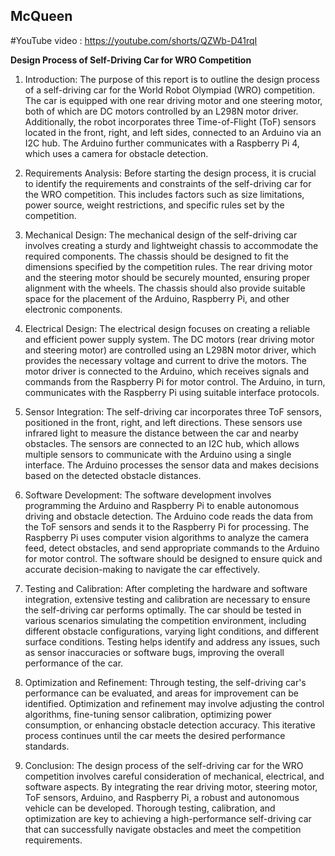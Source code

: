 ## McQueen




#YouTube video : https://youtube.com/shorts/QZWb-D41rqI

**Design Process of Self-Driving Car for WRO Competition**

1. Introduction:
   The purpose of this report is to outline the design process of a self-driving car for the World Robot Olympiad (WRO) competition. The car is equipped with one rear driving motor and one steering motor, both of which are DC motors controlled by an L298N motor driver. Additionally, the robot incorporates three Time-of-Flight (ToF) sensors located in the front, right, and left sides, connected to an Arduino via an I2C hub. The Arduino further communicates with a Raspberry Pi 4, which uses a camera for obstacle detection.

2. Requirements Analysis:
   Before starting the design process, it is crucial to identify the requirements and constraints of the self-driving car for the WRO competition. This includes factors such as size limitations, power source, weight restrictions, and specific rules set by the competition.

3. Mechanical Design:
   The mechanical design of the self-driving car involves creating a sturdy and lightweight chassis to accommodate the required components. The chassis should be designed to fit the dimensions specified by the competition rules. The rear driving motor and the steering motor should be securely mounted, ensuring proper alignment with the wheels. The chassis should also provide suitable space for the placement of the Arduino, Raspberry Pi, and other electronic components.

4. Electrical Design:
   The electrical design focuses on creating a reliable and efficient power supply system. The DC motors (rear driving motor and steering motor) are controlled using an L298N motor driver, which provides the necessary voltage and current to drive the motors. The motor driver is connected to the Arduino, which receives signals and commands from the Raspberry Pi for motor control. The Arduino, in turn, communicates with the Raspberry Pi using suitable interface protocols.

5. Sensor Integration:
   The self-driving car incorporates three ToF sensors, positioned in the front, right, and left directions. These sensors use infrared light to measure the distance between the car and nearby obstacles. The sensors are connected to an I2C hub, which allows multiple sensors to communicate with the Arduino using a single interface. The Arduino processes the sensor data and makes decisions based on the detected obstacle distances.

6. Software Development:
   The software development involves programming the Arduino and Raspberry Pi to enable autonomous driving and obstacle detection. The Arduino code reads the data from the ToF sensors and sends it to the Raspberry Pi for processing. The Raspberry Pi uses computer vision algorithms to analyze the camera feed, detect obstacles, and send appropriate commands to the Arduino for motor control. The software should be designed to ensure quick and accurate decision-making to navigate the car effectively.

7. Testing and Calibration:
   After completing the hardware and software integration, extensive testing and calibration are necessary to ensure the self-driving car performs optimally. The car should be tested in various scenarios simulating the competition environment, including different obstacle configurations, varying light conditions, and different surface conditions. Testing helps identify and address any issues, such as sensor inaccuracies or software bugs, improving the overall performance of the car.

8. Optimization and Refinement:
   Through testing, the self-driving car's performance can be evaluated, and areas for improvement can be identified. Optimization and refinement may involve adjusting the control algorithms, fine-tuning sensor calibration, optimizing power consumption, or enhancing obstacle detection accuracy. This iterative process continues until the car meets the desired performance standards.

9. Conclusion:
   The design process of the self-driving car for the WRO competition involves careful consideration of mechanical, electrical, and software aspects. By integrating the rear driving motor, steering motor, ToF sensors, Arduino, and Raspberry Pi, a robust and autonomous vehicle can be developed. Thorough testing, calibration, and optimization are key to achieving a high-performance self-driving car that can successfully navigate obstacles and meet the competition requirements.
